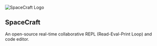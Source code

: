 ![SpaceCraft Logo](https://i.imgur.com/QeoviVFg.png)
## SpaceCraft
An open-source real-time collaborative REPL (Read-Eval-Print Loop) and code editor.

